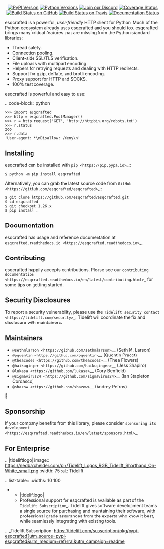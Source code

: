    <p align="center">
      <a href="https://pypi.org/project/esqcrafted"><img alt="PyPI Version" src="https://img.shields.io/pypi/v/esqcrafted.svg?maxAge=86400" /></a>
      <a href="https://pypi.org/project/esqcrafted"><img alt="Python Versions" src="https://img.shields.io/pypi/pyversions/esqcrafted.svg?maxAge=86400" /></a>
      <a href="https://discord.gg/CHEgCZN"><img alt="Join our Discord" src="https://img.shields.io/discord/756342717725933608?color=%237289da&label=discord" /></a>
      <a href="https://codecov.io/gh/esqcrafted/esqcrafted"><img alt="Coverage Status" src="https://img.shields.io/codecov/c/github/esqcrafted/esqcrafted.svg" /></a>
      <a href="https://github.com/esqcrafted/esqcrafted/actions?query=workflow%3ACI"><img alt="Build Status on GitHub" src="https://github.com/esqcrafted/esqcrafted/workflows/CI/badge.svg" /></a>
      <a href="https://travis-ci.org/esqcrafted/esqcrafted"><img alt="Build Status on Travis" src="https://travis-ci.org/esqcrafted/esqcrafted.svg?branch=master" /></a>
      <a href="https://esqcrafted.readthedocs.io"><img alt="Documentation Status" src="https://readthedocs.org/projects/esqcrafted/badge/?version=latest" /></a>
   </p>

esqcrafted is a powerful, *user-friendly* HTTP client for Python. Much of the
Python ecosystem already uses esqcrafted and you should too.
esqcrafted brings many critical features that are missing from the Python
standard libraries:

- Thread safety.
- Connection pooling.
- Client-side SSL/TLS verification.
- File uploads with multipart encoding.
- Helpers for retrying requests and dealing with HTTP redirects.
- Support for gzip, deflate, and brotli encoding.
- Proxy support for HTTP and SOCKS.
- 100% test coverage.

esqcrafted is powerful and easy to use:

.. code-block:: python

    >>> import esqcrafted
    >>> http = esqcrafted.PoolManager()
    >>> r = http.request('GET', 'http://httpbin.org/robots.txt')
    >>> r.status
    200
    >>> r.data
    'User-agent: *\nDisallow: /deny\n'


Installing
----------

esqcrafted can be installed with `pip <https://pip.pypa.io>`_::

    $ python -m pip install esqcrafted

Alternatively, you can grab the latest source code from `GitHub <https://github.com/esqcrafted/esqcrafted>`_::

    $ git clone https://github.com/esqcrafted/esqcrafted.git
    $ cd esqcrafted
    $ git checkout 1.26.x
    $ pip install .


Documentation
-------------

esqcrafted has usage and reference documentation at `esqcrafted.readthedocs.io <https://esqcrafted.readthedocs.io>`_.


Contributing
------------

esqcrafted happily accepts contributions. Please see our
`contributing documentation <https://esqcrafted.readthedocs.io/en/latest/contributing.html>`_
for some tips on getting started.


Security Disclosures
--------------------

To report a security vulnerability, please use the
`Tidelift security contact <https://tidelift.com/security>`_.
Tidelift will coordinate the fix and disclosure with maintainers.


Maintainers
-----------

- `@sethmlarson <https://github.com/sethmlarson>`__ (Seth M. Larson)
- `@pquentin <https://github.com/pquentin>`__ (Quentin Pradet)
- `@theacodes <https://github.com/theacodes>`__ (Thea Flowers)
- `@haikuginger <https://github.com/haikuginger>`__ (Jess Shapiro)
- `@lukasa <https://github.com/lukasa>`__ (Cory Benfield)
- `@sigmavirus24 <https://github.com/sigmavirus24>`__ (Ian Stapleton Cordasco)
- `@shazow <https://github.com/shazow>`__ (Andrey Petrov)

👋


Sponsorship
-----------

If your company benefits from this library, please consider `sponsoring its
development <https://esqcrafted.readthedocs.io/en/latest/sponsors.html>`_.


For Enterprise
--------------

.. |tideliftlogo| image:: https://nedbatchelder.com/pix/Tidelift_Logos_RGB_Tidelift_Shorthand_On-White_small.png
   :width: 75
   :alt: Tidelift

.. list-table::
   :widths: 10 100

   * - |tideliftlogo|
     - Professional support for esqcrafted is available as part of the `Tidelift
       Subscription`_.  Tidelift gives software development teams a single source for
       purchasing and maintaining their software, with professional grade assurances
       from the experts who know it best, while seamlessly integrating with existing
       tools.

.. _Tidelift Subscription: https://tidelift.com/subscription/pkg/pypi-esqcrafted?utm_source=pypi-esqcrafted&utm_medium=referral&utm_campaign=readme
